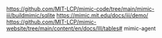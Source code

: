https://github.com/MIT-LCP/mimic-code/tree/main/mimic-iii/buildmimic/sqlite
https://mimic.mit.edu/docs/iii/demo/
https://github.com/MIT-LCP/mimic-website/tree/main/content/en/docs/III/tables# mimic-agent
